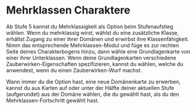 # Mehrklassen Charaktere

Ab Stufe 5 kannst du Mehrklassigkeit als Option beim Stufenaufstieg wählen.
Wenn du mehrklassig wirst, wählst du eine zusätzliche Klasse, erhältst Zugang zu einer ihrer Domänen und erwirbst ihre Klassenfähigkeit.
Nimm das entsprechende Mehrklassen-Modul und füge es zur rechten Seite deines Charakterbogens hinzu, dann wähle eine Grundlagenkarte von einer ihrer Unterklassen.
Wenn deine Grundlagenkarten verschiedene Zauberwirken-Eigenschaften spezifizieren, kannst du wählen, welche du anwendest, wenn du einen Zauberwirken-Wurf machst.

Wann immer du die Option hast, eine neue Domänenkarte zu erwerben, kannst du aus Karten auf oder unter der Hälfte deiner aktuellen Stufe (aufgerundet) aus der Domäne wählen, die du gewählt hast, als du den Mehrklassen-Fortschritt gewählt hast.
